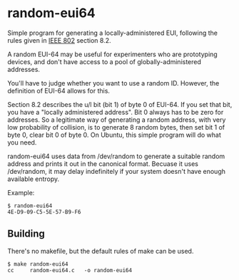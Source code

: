 # random-eui64
Simple program for generating a locally-administered EUI, following the rules
given in 
[IEEE 802](http://standards.ieee.org/getieee802/download/802-2014.pdf) 
section 8.2.

A random EUI-64 may be useful for experimenters who are prototyping devices,
and don't have access to a pool of globally-administered addresses.

You'll have to judge whether you want to use a random ID. However, the definition of EUI-64 allows for this. 

Section 8.2 describes the u/l bit (bit 1) of byte 0 of EUI-64. If you set that bit, you have a "locally administered address". Bit 0 always has to be zero for addresses. So a legitimate way of generating a random address, with very low probability of collision, is to generate 8 random bytes, then set bit 1 of byte 0, clear bit 0 of byte 0. On Ubuntu, this simple program will do what you need.

random-eui64 uses data from /dev/random to generate a suitable random address
and prints it out in the canonical format. Becuase it uses /dev/random, it may
delay indefinitely if your system doesn't have enough available entropy.

Example:
```
$ random-eui64
4E-D9-09-C5-5E-57-B9-F6
```
## Building
There's no makefile, but the default rules of make can be used.
```
$ make random-eui64
cc     random-eui64.c   -o random-eui64
```

